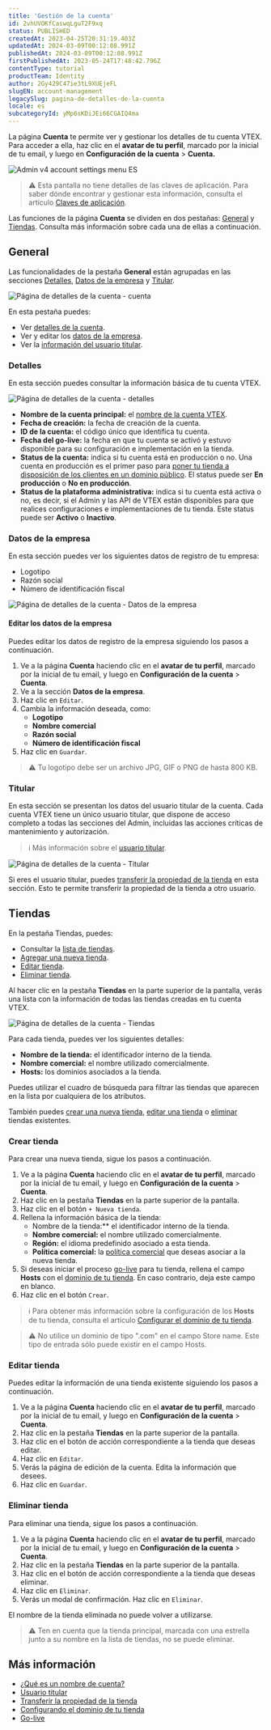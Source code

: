 ```yaml
---
title: 'Gestión de la cuenta'
id: 2vhUVOKfCaswqLguT2F9xq
status: PUBLISHED
createdAt: 2023-04-25T20:31:19.403Z
updatedAt: 2024-03-09T00:12:08.991Z
publishedAt: 2024-03-09T00:12:08.991Z
firstPublishedAt: 2023-05-24T17:48:42.796Z
contentType: tutorial
productTeam: Identity
author: 2Gy429C47ie3tL9XUEjeFL
slugEN: account-management
legacySlug: pagina-de-detalles-de-la-cuenta
locale: es
subcategoryId: yMp6sKDiJEi66CGAIQ4ma
---
```


La página **Cuenta** te permite ver y gestionar los detalles de tu cuenta VTEX. Para acceder a ella, haz clic en el **avatar de tu perfil**, marcado por la inicial de tu email, y luego en **Configuración de la cuenta** > **Cuenta.**

![Admin v4 account settings menu ES](https://raw.githubusercontent.com/vtexdocs/help-center-content/refs/heads/main/docs/es/tutorials/gesti%C3%B3n-de-la-cuenta/cuentas/gestion-de-la-cuenta_1.jpg)

> ⚠️ Esta pantalla no tiene detalles de las claves de aplicación. Para saber dónde encontrar y gestionar esta información, consulta el artículo [Claves de aplicación](/es/tutorial/chaves-de-aplicacao--2iffYzlvvz4BDMr6WGUtet).

Las funciones de la página **Cuenta** se dividen en dos pestañas: [General](#general) y [Tiendas](#tiendas). Consulta más información sobre cada una de ellas a continuación.

## General

Las funcionalidades de la pestaña **General** están agrupadas en las secciones [Detalles](#detalles), [Datos de la empresa](#datos-de-la-empresa) y [Titular](#titular).

![Página de detalles de la cuenta - cuenta](https://raw.githubusercontent.com/vtexdocs/help-center-content/refs/heads/main/docs/es/tutorials/gesti%C3%B3n-de-la-cuenta/cuentas/gestion-de-la-cuenta_2.png)

En esta pestaña puedes:

- Ver [detalles de la cuenta](#detalles).
- Ver y editar los [datos de la empresa](#datos-de-la-empresa).
- Ver la [información del usuario titular](#titular).

### Detalles

En esta sección puedes consultar la información básica de tu cuenta VTEX.

![Página de detalles de la cuenta - detalles](https://raw.githubusercontent.com/vtexdocs/help-center-content/refs/heads/main/docs/es/tutorials/gesti%C3%B3n-de-la-cuenta/cuentas/gestion-de-la-cuenta_3.png)

- **Nombre de la cuenta principal:** el [nombre de la cuenta VTEX](/es/tutorial/what-is-an-account-name--i0mIGLcg3QyEy8OCicEoC).
- **Fecha de creación:** la fecha de creación de la cuenta.
- **ID de la cuenta:** el código único que identifica tu cuenta.
- **Fecha del go-live:** la fecha en que tu cuenta se activó y estuvo disponible para su configuración e implementación en la tienda.
- **Status de la cuenta:** indica si tu cuenta está en producción o no. Una cuenta en producción es el primer paso para [poner tu tienda a disposición de los clientes en un dominio público](/es/tracks/realizando-o-go-live-da-sua-loja--4Ns5FxIiksmjsdX2yOTduM). El status puede ser **En producción** o **No en producción**.
- **Status de la plataforma administrativa:** indica si tu cuenta está activa o no, es decir, si el Admin y las API de VTEX están disponibles para que realices configuraciones e implementaciones de tu tienda. Este status puede ser **Activo** o **Inactivo**.

### Datos de la empresa

En esta sección puedes ver los siguientes datos de registro de tu empresa:

- Logotipo
- Razón social
- Número de identificación fiscal

![Página de detalles de la cuenta - Datos de la empresa](https://raw.githubusercontent.com/vtexdocs/help-center-content/refs/heads/main/docs/es/tutorials/gesti%C3%B3n-de-la-cuenta/cuentas/gestion-de-la-cuenta_4.png)

#### Editar los datos de la empresa

Puedes editar los datos de registro de la empresa siguiendo los pasos a continuación.

1. Ve a la página **Cuenta** haciendo clic en el **avatar de tu perfil**, marcado por la inicial de tu email, y luego en **Configuración de la cuenta** > **Cuenta**.
2. Ve a la sección **Datos de la empresa**.
3. Haz clic en `Editar`.
4. Cambia la información deseada, como:
	- **Logotipo**
	- **Nombre comercial**
	- **Razón social**
	- **Número de identificación fiscal**
5. Haz clic en `Guardar`.

> ⚠️ Tu logotipo debe ser un archivo JPG, GIF o PNG de hasta 800 KB.

### Titular

En esta sección se presentan los datos del usuario titular de la cuenta. Cada cuenta VTEX tiene un único usuario titular, que dispone de acceso completo a todas las secciones del Admin, incluidas las acciones críticas de mantenimiento y autorización.

> ℹ️ Más información sobre el [usuario titular](/es/tutorial/o-que-e-o-usuario-titular--3oPr7YuIkEYqUGmEqIMSEy).

![Página de detalles de la cuenta - Titular](https://raw.githubusercontent.com/vtexdocs/help-center-content/refs/heads/main/docs/es/tutorials/gesti%C3%B3n-de-la-cuenta/cuentas/gestion-de-la-cuenta_5.png)

Si eres el usuario titular, puedes [transferir la propiedad de la tienda](/es/tutorial/transferencia-de-propriedade-da-loja) en esta sección. Esto te permite transferir la propiedad de la tienda a otro usuario.

## Tiendas

En la pestaña Tiendas, puedes:

- Consultar la [lista de tiendas](#tiendas).
- [Agregar una nueva tienda](#crear-tienda).
- [Editar tienda](#editar-tienda).
- [Eliminar tienda](#eliminar-tienda).

Al hacer clic en la pestaña **Tiendas** en la parte superior de la pantalla, verás una lista con la información de todas las tiendas creadas en tu cuenta VTEX.

![Página de detalles de la cuenta - Tiendas](https://raw.githubusercontent.com/vtexdocs/help-center-content/refs/heads/main/docs/es/tutorials/gesti%C3%B3n-de-la-cuenta/cuentas/gestion-de-la-cuenta_6.png)

Para cada tienda, puedes ver los siguientes detalles:

- **Nombre de la tienda:** el identificador interno de la tienda.
- **Nombre comercial:** el nombre utilizado comercialmente.
- **Hosts:** los dominios asociados a la tienda.

Puedes utilizar el cuadro de búsqueda para filtrar las tiendas que aparecen en la lista por cualquiera de los atributos.

También puedes [crear una nueva tienda](#crear-tienda), [editar una tienda](#editar-tienda) o [eliminar](#eliminar-tienda) tiendas existentes.

### Crear tienda

Para crear una nueva tienda, sigue los pasos a continuación.

1. Ve a la página **Cuenta** haciendo clic en el **avatar de tu perfil**, marcado por la inicial de tu email, y luego en **Configuración de la cuenta** > **Cuenta**.
2. Haz clic en la pestaña **Tiendas** en la parte superior de la pantalla.
3. Haz clic en el botón `+ Nueva tienda`.
4. Rellena la información básica de la tienda:
	- Nombre de la tienda:** el identificador interno de la tienda.
	- **Nombre comercial:** el nombre utilizado comercialmente.
	- **Región:** el idioma predefinido asociado a esta tienda.
    - **Política comercial:** la [política comercial](/es/tutorial/como-funciona-uma-politica-comercial--6Xef8PZiFm40kg2STrMkMV#) que deseas asociar a la nueva tienda.
5. Si deseas iniciar el proceso [go-live](/es/tracks/realizando-o-go-live-da-sua-loja--4Ns5FxIiksmjsdX2yOTduM) para tu tienda, rellena el campo **Hosts** con el [dominio de tu tienda](/es/tutorial/configurando-dominios-no-license-manager). En caso contrario, deja este campo en blanco.
6. Haz clic en el botón `Crear`.

> ℹ️ Para obtener más información sobre la configuración de los **Hosts** de tu tienda, consulta el artículo [Configurar el dominio de tu tienda](/es/tutorial/configurando-dominios-no-gerenciamento-da-conta--tutorials_2450).

> ⚠️ No utilice un dominio de tipo ".com" en el campo Store name. Este tipo de entrada sólo puede existir en el campo Hosts.

### Editar tienda

Puedes editar la información de una tienda existente siguiendo los pasos a continuación.

1. Ve a la página **Cuenta** haciendo clic en el **avatar de tu perfil**, marcado por la inicial de tu email, y luego en **Configuración de la cuenta** > **Cuenta**.
2. Haz clic en la pestaña **Tiendas** en la parte superior de la pantalla.
3. Haz clic en el botón de acción <i class="fas fa-ellipsis-v"></i> correspondiente a la tienda que deseas editar.
4. Haz clic en `Editar`.
5. Verás la página de edición de la cuenta. Edita la información que desees.
6. Haz clic en `Guardar`.

### Eliminar tienda

Para eliminar una tienda, sigue los pasos a continuación.

1. Ve a la página **Cuenta** haciendo clic en el **avatar de tu perfil**, marcado por la inicial de tu email, y luego en **Configuración de la cuenta** > **Cuenta**.
2. Haz clic en la pestaña **Tiendas** en la parte superior de la pantalla.
3. Haz clic en el botón de acción <i class="fas fa-ellipsis-v" aria-hidden="true"></i> correspondiente a la tienda que deseas eliminar.
4. Haz clic en `Eliminar`.
5. Verás un modal de confirmación. Haz clic en `Eliminar`.

El nombre de la tienda eliminada no puede volver a utilizarse.

> ⚠️ Ten en cuenta que la tienda principal, marcada con una estrella junto a su nombre en la lista de tiendas, no se puede eliminar.

## Más información

- [¿Qué es un nombre de cuenta?](/es/tutorial/what-is-an-account-name--i0mIGLcg3QyEy8OCicEoC)
- [Usuario titular](/es/tutorial/o-que-e-o-usuario-titular--3oPr7YuIkEYqUGmEqIMSEy)
- [Transferir la propiedad de la tienda](/es/tutorial/transferencia-de-propriedade-da-loja)
- [Configurando el dominio de tu tienda](/es/tutorial/configurando-dominios-no-gerenciamento-da-conta--tutorials_2450)
- [Go-live](/es/tracks/realizando-o-go-live-da-sua-loja--4Ns5FxIiksmjsdX2yOTduM)

